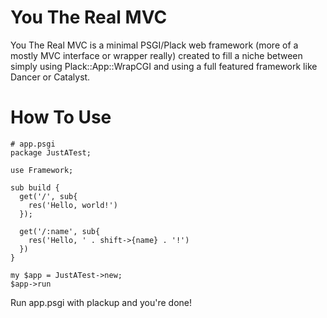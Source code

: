 # You The Real MVC #

You The Real MVC is a minimal PSGI/Plack web framework (more of a mostly MVC interface or wrapper really) created to fill a niche between simply using Plack::App::WrapCGI and using a full featured framework like Dancer or Catalyst.

# How To Use #

```
# app.psgi
package JustATest;

use Framework;

sub build {
  get('/', sub{
    res('Hello, world!')
  });

  get('/:name', sub{
    res('Hello, ' . shift->{name} . '!')
  })
}

my $app = JustATest->new;
$app->run
```

Run app.psgi with plackup and you're done!
